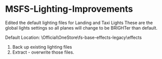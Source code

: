 # MSFS-Lighting-Improvements
Edited the default lighting files for Landing and Taxi Lights
These are the global lights settings so all planes will change to be BRIGHTer than default.

Default Location:
<MSFSDefaultDataPath>\Official\OneStore\fs-base-effects-legacy\effects
1. Back up existing lighting files
2. Extract - overwrite those files.


